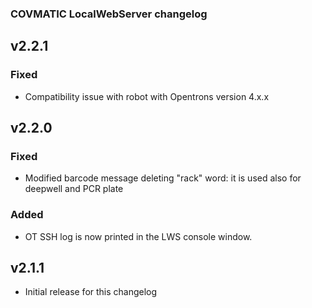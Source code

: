 ### COVMATIC LocalWebServer changelog

## v2.2.1
### Fixed
- Compatibility issue with robot with Opentrons version 4.x.x

## v2.2.0
### Fixed
- Modified barcode message deleting "rack" word: it is used also for deepwell and PCR plate

### Added
- OT SSH log is now printed in the LWS console window.

## v2.1.1

- Initial release for this changelog